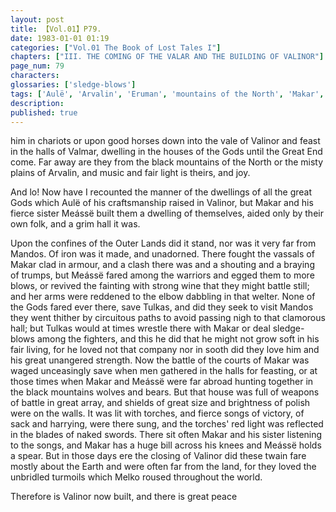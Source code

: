```yaml
---
layout: post
title: 【Vol.01】P79.
date: 1983-01-01 01:19
categories: ["Vol.01 The Book of Lost Tales I"]
chapters: ["III. THE COMING OF THE VALAR AND THE BUILDING OF VALINOR"]
page_num: 79
characters: 
glossaries: ['sledge-blows']
tags: ['Aulë', 'Arvalin', 'Eruman', 'mountains of the North', 'Makar', 'Mandos']
description: 
published: true
---
```


<p style="text-indent: 0;">
him in chariots or upon good horses down into the vale of Valinor and feast in the halls of Valmar, dwelling in the houses of the Gods until the Great End come. Far away are they from the black mountains of the North or the misty plains of Arvalin, and music and fair light is theirs, and joy.
</p>

And lo! Now have I recounted the manner of the dwellings of all the great Gods which Aulë of his craftsmanship raised in Valinor, but Makar and his fierce sister Meássë built them a dwelling of themselves, aided only by their own folk, and a grim hall it was.

Upon the confines of the Outer Lands did it stand, nor was it very far from Mandos. Of iron was it made, and unadorned. There fought the vassals of Makar clad in armour, and a clash there was and a shouting and a braying of trumps, but Meássë fared among the warriors and egged them to more blows, or revived the fainting with strong wine that they might battle still; and her arms were reddened to the elbow dabbling in that welter. None of the Gods fared ever there, save Tulkas, and did they seek to visit Mandos they went thither by circuitous paths to avoid passing nigh to that clamorous hall; but Tulkas would at times wrestle there with Makar or deal sledge-blows among the fighters, and this he did that he might not grow soft in his fair living, for he loved not that company nor in sooth did they love him and his great unangered strength. Now the battle of the courts of Makar was waged unceasingly save when men gathered in the halls for feasting, or at those times when Makar and Meássë were far abroad hunting together in the black mountains wolves and bears. But that house was full of weapons of battle in great array, and shields of great size and brightness of polish were on the walls. It was lit with torches, and fierce songs of victory, of sack and harrying, were there sung, and the torches' red light was reflected in the blades of naked swords. There sit often Makar and his sister listening to the songs, and Makar has a huge bill across his knees and Meássë holds a spear. But in those days ere the closing of Valinor did these twain fare mostly about the Earth and were often far from the land, for they loved the unbridled turmoils which Melko roused throughout the world.

Therefore is Valinor now built, and there is great peace

